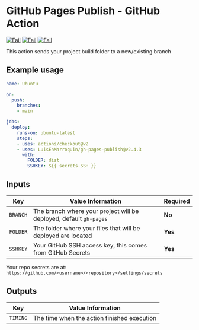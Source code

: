 # GitHub Pages Publish - GitHub Action

[![Fail](https://github.com/LuisEnMarroquin/gh-pages-publish/actions/workflows/windows.yml/badge.svg)](https://github.com/LuisEnMarroquin)
[![Fail](https://github.com/LuisEnMarroquin/gh-pages-publish/actions/workflows/macos.yml/badge.svg)](https://github.com/LuisEnMarroquin)
[![Fail](https://github.com/LuisEnMarroquin/gh-pages-publish/actions/workflows/ubuntu.yml/badge.svg)](https://github.com/LuisEnMarroquin)

This action sends your project build folder to a new/existing branch

## Example usage

```yml
name: Ubuntu

on:
  push:
    branches:
    - main

jobs:
  deploy:
    runs-on: ubuntu-latest
    steps:
    - uses: actions/checkout@v2
    - uses: LuisEnMarroquin/gh-pages-publish@v2.4.3
      with:
        FOLDER: dist
        SSHKEY: ${{ secrets.SSH }}
```

## Inputs

| Key      | Value Information                                                  | Required |
| -------- | ------------------------------------------------------------------ | -------- |
| `BRANCH` | The branch where your project will be deployed, default `gh-pages` | **No**   |
| `FOLDER` | The folder where your files that will be deployed are located      | **Yes**  |
| `SSHKEY` | Your GitHub SSH access key, this comes from GitHub Secrets         | **Yes**  |

Your repo secrets are at: `https://github.com/<username>/<repository>/settings/secrets`

## Outputs

| Key      | Value Information                           |
| -------- | ------------------------------------------- |
| `TIMING` | The time when the action finished execution |
